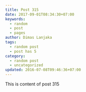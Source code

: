 ```yaml
---
title: Post 315
date: 2017-09-01T08:34:30+07:00
keywords:
  - random
  - post
  - pages
author: Dimas Lanjaka
tags:
  - random post
  - post has 5
category:
  - random post
  - uncategorized
updated: 2016-07-08T09:46:36+07:00
---
```

This is content of post 315